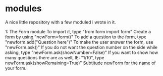 # modules
A nice little repository with a few moduled i wrote in it.

1:
  The Form module
  To import it, type "from form import form"
  Create a form by using "newForm=form()"
  To add a question to the form, type "newform.add("Question here")"
  To make the user answer the form, use "newForm.ask()"
  If you do not want the question number on the side while asking, type "newForm.ask(showNumber=False)"
  If you want to show how many questions there are as well, IE: "1/10", type newForm.ask(showRemaining=True)"
  Subtitude newForm for the name of your form.
 
